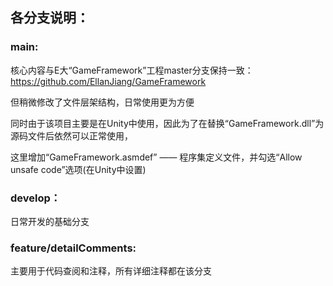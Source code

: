 ## 各分支说明：

### main: 

核心内容与E大“GameFramework”工程master分支保持一致：https://github.com/EllanJiang/GameFramework

但稍微修改了文件层架结构，日常使用更为方便

同时由于该项目主要是在Unity中使用，因此为了在替换“GameFramework.dll”为源码文件后依然可以正常使用，

这里增加“GameFramework.asmdef” —— 程序集定义文件，并勾选“Allow unsafe code”选项(在Unity中设置)

### develop：

日常开发的基础分支

### feature/detailComments:

主要用于代码查阅和注释，所有详细注释都在该分支
